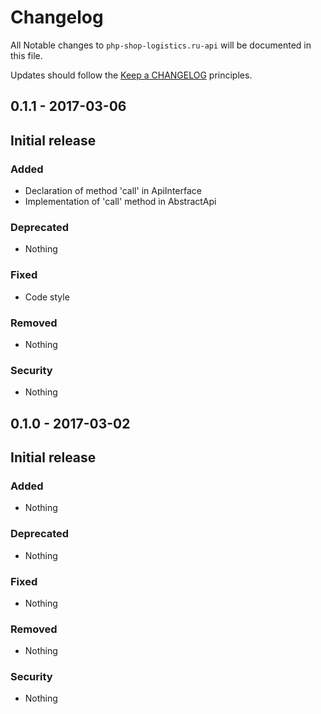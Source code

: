 # Changelog

All Notable changes to `php-shop-logistics.ru-api` will be documented in this file.

Updates should follow the [Keep a CHANGELOG](http://keepachangelog.com/) principles.

## 0.1.1 - 2017-03-06

## Initial release

### Added
- Declaration of method 'call' in ApiInterface
- Implementation of 'call' method in AbstractApi

### Deprecated
- Nothing

### Fixed
- Code style

### Removed
- Nothing

### Security
- Nothing

## 0.1.0 - 2017-03-02

## Initial release

### Added
- Nothing

### Deprecated
- Nothing

### Fixed
- Nothing

### Removed
- Nothing

### Security
- Nothing
